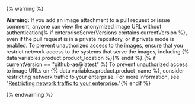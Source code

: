 {% warning %}

**Warning:** If you add an image attachment to a pull request or issue comment, anyone can view the anonymized image URL without authentication{% if enterpriseServerVersions contains currentVersion %}, even if the pull request is in a private repository, or if private mode is enabled. To prevent unauthorized access to the images, ensure that you restrict network access to the systems that serve the images, including {% data variables.product.product_location %}{% endif %}.{% if currentVersion == "github-ae@latest" %} To prevent unauthorized access to image URLs on {% data variables.product.product_name %}, consider restricting network traffic to your enterprise. For more information, see "[Restricting network traffic to your enterprise](/admin/configuration/restricting-network-traffic-to-your-enterprise)."{% endif %}

{% endwarning %}
